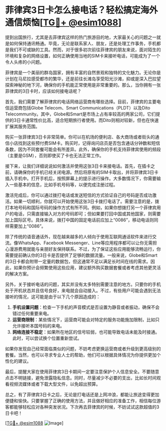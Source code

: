 # 菲律宾3日卡怎么接电话？轻松搞定海外通信烦恼[[TG💪+ @esim1088](https://t.me/s/esim1088)]

提到出国旅行，尤其是去菲律宾这样的热门旅游目的地，大家最关心的问题之一就是如何保持通讯畅通。毕竟，无论是联系家人、朋友，还是处理工作事务，手机都是我们不可或缺的工具。然而，对于很多初次前往菲律宾的朋友来说，面对陌生的环境和复杂的网络设置，如何正确使用当地的SIM卡来接听电话，可能成为了一个令人头疼的小问题。

菲律宾是一个美丽的群岛国家，拥有丰富的自然景观和独特的文化魅力。无论你是计划在马尼拉感受都市的繁华，还是前往长滩岛享受阳光沙滩，抑或是深入巴拉望探索神秘的地下河，确保你的手机能正常使用是非常重要的。那么，当你拥有一张菲律宾的3日卡时，应该如何接电话呢？

首先，我们需要了解菲律宾的电话网络运营商有哪些选择。目前，菲律宾的主要电信运营商包括Globe Telecom、Smart Communications（PLDT）以及Dito Telecommunity。其中，Globe和Smart是市场上占有率较高的两家公司，它们提供的3日卡通常性价比高，适合短期旅行者使用。而Dito则相对较新，但也在快速扩展其服务范围。

购买一张菲律宾3日卡非常简单。你可以在机场的便利店、各大商场或者街头的通信小店找到这些预付费SIM卡。购买时，记得询问店员是否包含通话分钟数和短信条数，因为不同套餐可能会有所差异。此外，确保你的手机支持菲律宾使用的频段（主要是GSM），否则即使买了卡也无法正常工作。

接下来，让我们详细说说如何激活并使用这张3日卡来接电话。首先，在插卡之前，请确保你的手机已经关闭电源。然后将原有的SIM卡取出，并将菲律宾3日卡插入手机中。打开手机后，按照屏幕上的提示进行操作。大多数情况下，你需要输入一些基本的信息，比如手机号码等，以便完成注册过程。

激活完成后，你可以通过拨打电话或发送短信的方式验证自己的号码是否成功激活。如果一切顺利，你就可以开始使用这张3日卡拨打电话了。需要注意的是，拨打本地号码和国际号码的操作方式有所不同。例如，如果你想拨打另一个菲律宾用户的电话，只需直接输入对方的号码即可；但如果要打回中国或其他国家，则需要加上国际区号。具体来说，拨打中国的固定电话前应加上“0086”，移动电话则同样需要加上“0086”。

除了传统的语音通话外，现在越来越多的人倾向于使用互联网通话软件来进行交流。像WhatsApp、Facebook Messenger、Line等应用程序都可以让你无需担心漫游费用就能与亲朋好友保持联系。不过，为了保证这些应用能够流畅运行，你需要提前确认你的3日卡是否提供了足够的数据流量。一般来说，Globe和Smart的3日卡都会附带一定量的数据包，但这通常不足以满足长时间在线的需求。因此，如果你预计会频繁使用这些应用，建议额外购买数据套餐或者考虑其他更灵活的解决方案。

另外，关于接听电话的问题，其实并没有太多特别需要注意的地方。只要你的手机处于开机状态并且信号良好，来电就会自动接入。不过，有些用户可能会遇到无法接听的情况，这可能是由于以下几个原因造成的：

1. **手机设置问题**：检查一下手机的声音模式是否设置为静音或者振动，确保不会错过任何重要来电。
2. **运营商限制**：某些情况下，运营商可能会对特定的服务功能施加限制，比如只允许接听本国号码的来电。
3. **网络连接不稳定**：如果所在地区的信号较弱，也可能导致电话未能及时接通。此时，可以尝试换个位置重新尝试。

如果你发现自己经常面临类似的问题，不妨考虑更换运营商或者升级到更高级别的套餐。当然，也可以寻求专业人士的帮助，他们可以根据具体情况为你提供更加个性化的建议。

最后，提醒大家在使用菲律宾3日卡期间一定要注意保护个人信息安全。不要随意点击不明链接，避免泄露隐私信息。同时，尽量减少不必要的支出，比如长时间观看视频流媒体或者下载大型文件，以免超出预算。

总之，有了菲律宾3日卡之后，无论是打电话还是上网冲浪，都能让旅途变得更加便捷和愉快。只要掌握了正确的使用方法，并且做好相应的准备工作，相信每位游客都能够轻松应对各种突发状况。下次再去菲律宾的时候，不妨试试这款超值的3日卡吧！

[[TG💪+ @esim1088](https://t.me/s/esim1088) ![Image](https://i.postimg.cc/4NQfJmqS/Snipaste-2025-05-13-00-14-12.png)]